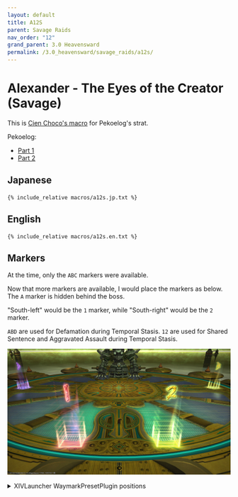 ```yaml
---
layout: default
title: A12S
parent: Savage Raids
nav_order: "12"
grand_parent: 3.0 Heavensward
permalink: /3.0_heavensward/savage_raids/a12s/
---
```


# Alexander - The Eyes of the Creator (Savage)

This is [Cien Choco's macro](https://jp.finalfantasyxiv.com/lodestone/character/1622544/blog/3194463/) for Pekoelog's strat.

Pekoelog:
  - [Part 1](http://pekoe1001.blog.shinobi.jp/Entry/1585/)
  - [Part 2](http://pekoe1001.blog.shinobi.jp/Entry/1586/)

## Japanese

```
{% include_relative macros/a12s.jp.txt %}
```

## English

```
{% include_relative macros/a12s.en.txt %}
```

## Markers

At the time, only the `ABC` markers were available.

Now that more markers are available, I would place the markers as below. The `A` marker is hidden behind the boss.

"South-left" would be the `1` marker, while "South-right" would be the `2` marker.

`ABD` are used for Defamation during Temporal Stasis.
`12` are used for Shared Sentence and Aggravated Assault during Temporal Stasis.

![](images/markers.jpg)
<details markdown=block>
<summary>XIVLauncher WaymarkPresetPlugin positions</summary>

```json
{"Name":"A12S","MapID":193,"A":{"X":0.0,"Y":400.0,"Z":-24.5,"ID":0,"Active":true},"B":{"X":24.5,"Y":400.0,"Z":0.0,"ID":1,"Active":true},"C":{"X":0.0,"Y":0.0,"Z":0.0,"ID":2,"Active":false},"D":{"X":-24.5,"Y":400.0,"Z":0.0,"ID":3,"Active":true},"One":{"X":-5.0,"Y":400.0,"Z":24.7,"ID":4,"Active":true},"Two":{"X":5.0,"Y":400.0,"Z":24.7,"ID":5,"Active":true},"Three":{"X":0.0,"Y":0.0,"Z":0.0,"ID":6,"Active":false},"Four":{"X":0.0,"Y":0.0,"Z":0.0,"ID":7,"Active":false}}
```

</details>